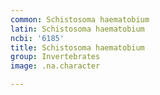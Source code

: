 ```yaml
---
common: Schistosoma haematobium
latin: Schistosoma haematobium
ncbi: '6185'
title: Schistosoma haematobium
group: Invertebrates
image: .na.character

---
```

